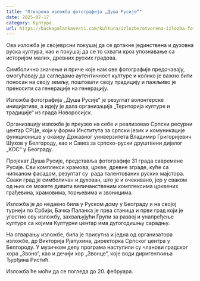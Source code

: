 ```yaml
---
title: "Отворена изложба фотографија „Душа Русије“"
date: 2025-07-17
category: Култура
url: https://backapalankavesti.com/kultura/izlozbe/otvorena-izlozba-fotografija-dusa-rusije/
---
```


Ова изложба је својеврсни покушај да се дотакне јединствена и духовна руска култура, као и покушај да се то схвати кроз упознавање са историјом малих, древних руских градова.

Симболично значење и приче које нам ове фотографије предочавају, омогућавају да сагледамо аутентичност културе и колико је важно бити поносан на своју земљу, поштовати своју традицију и пажљиво је преносити са генерације на генерацију.

Изложба фотографија „Душа Русије“ је резултат волонтерске иницијативе, а идеју је дала организација „Територија културе и традиције“ из града Новоросијск.

Организацију изложбе је преузео на себе и реализовао Српски ресурни центар СРЦе, који у форми Института за српски језик и комуникације функционише у оквиру Државног универзитета Владимир Григоријевич Шухов у Белгороду, као и Савез за српско-руски друштвени дијалог „КОС“ у Београду.

Пројекат Душа Русије, представља фотографије 31 града савремене Русије. Сви комплекси храмова, цркве, древне зграде, куће са чипканом фасадом, резултат су  рада талентованих руских мајстора. Сваки град је симболичан и духован, што је и очекивано, јер у сваком од њих се можете дивити величанственим комплексима црквених грађевина, храмовима, торњевима и звоницима.

Изложба је до недавно била у Руском дому у Београду и на својој турнеји по Србији, Бачка Паланка је прва станица и први град који је угостио ову изложбу, захваљујући Групи за развој и унапређење културе са којима Културни центар има дугогодишњу сарадњу.

На отварању изложбе, била је присутна и једна од организатора изложбе, др Викторија Рјапухина, директорка Српског центра у Белгороду. У музичком делу програма наступили су чланови градског хора „Звоно“, као и дечији хор „Звонце“, које води диригенткиња Ђурђина Ристић.

Изложба ће моћи да се погледа до 20. фебруара.
